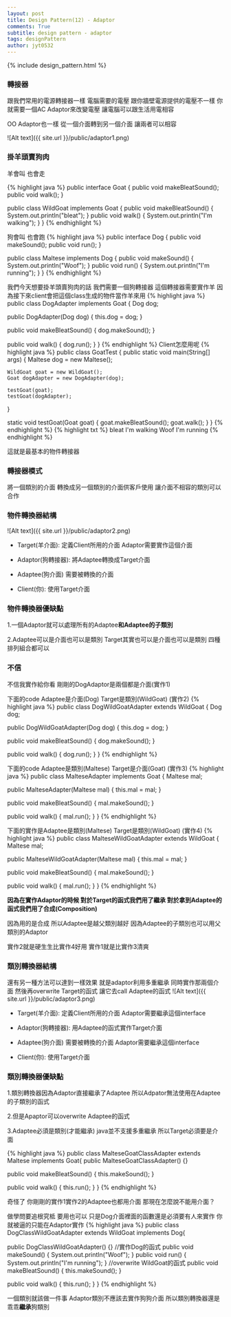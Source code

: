 ```yaml
---
layout: post
title: Design Pattern(12) - Adaptor
comments: True 
subtitle: design pattern - adaptor
tags: designPattern
author: jyt0532
---
```


{% include design_pattern.html %}

### 轉接器

跟我們常用的電源轉接器一樣 電腦需要的電壓 
跟你牆壁電源提供的電壓不一樣
你就需要一個AC Adaptor來改變電壓 讓電腦可以跟生活用電相容

OO Adaptor也一樣 從一個介面轉到另一個介面 讓兩者可以相容

![Alt text]({{ site.url }}/public/adaptor1.png)

### 掛羊頭賣狗肉

羊會叫 也會走

{% highlight java %}
public interface Goat {
  public void makeBleatSound();
  public void walk();
}

public class WildGoat implements Goat {
  public void makeBleatSound() {
    System.out.println("bleat");
  }
  public void walk() {
    System.out.println("I'm walking");
  }
}
{% endhighlight %}

狗會叫 也會跑
{% highlight java %}
public interface Dog {
  public void makeSound();
  public void run();
}

public class Maltese implements Dog {
  public void makeSound() {
    System.out.println("Woof");
  }
  public void run() {
    System.out.println("I'm running");
  }
}
{% endhighlight %}

我們今天想要掛羊頭賣狗肉的話 我們需要一個狗轉接器
這個轉接器需要實作羊 
因為接下來client會把這個class生成的物件當作羊來用
{% highlight java %}
public class DogAdapter implements Goat {
  Dog dog;

  public DogAdapter(Dog dog) {
    this.dog = dog;
  }

  public void makeBleatSound() {
    dog.makeSound();
  }

  public void walk() {
    dog.run();
  }
}
{% endhighlight %}
Client怎麼用呢
{% highlight java %}
public class GoatTest {
  public static void main(String[] args) {
    Maltese dog = new Maltese();
    
    WildGoat goat = new WildGoat();
    Goat dogAdapter = new DogAdapter(dog);

    testGoat(goat);
    testGoat(dogAdapter);
  }

  static void testGoat(Goat goat) {
    goat.makeBleatSound();
    goat.walk();
  }
}
{% endhighlight %}
{% highlight txt %}
bleat
I'm walking
Woof
I'm running
{% endhighlight %}

這就是最基本的物件轉接器

### 轉接器模式

將一個類別的介面 轉換成另一個類別的介面供客戶使用 讓介面不相容的類別可以合作

### 物件轉換器結構
![Alt text]({{ site.url }}/public/adaptor2.png)

* Target(羊介面): 定義Client所用的介面 Adaptor需要實作這個介面

* Adaptor(狗轉接器): 將Adaptee轉換成Target介面

* Adaptee(狗介面) 需要被轉換的介面

* Client(你): 使用Target介面

### 物件轉換器優缺點

1.一個Adaptor就可以處理所有的Adaptee**和Adaptee的子類別**

2.Adaptee可以是介面也可以是類別 Target其實也可以是介面也可以是類別 四種排列組合都可以

### 不信

不信我實作給你看 剛剛的DogAdaptor是兩個都是介面(實作1)

下面的code Adaptee是介面(Dog) Target是類別(WildGoat) (實作2)
{% highlight java %}
public class DogWildGoatAdapter extends WildGoat {
  Dog dog;

  public DogWildGoatAdapter(Dog dog) {
    this.dog = dog;
  }

  public void makeBleatSound() {
    dog.makeSound();
  }

  public void walk() {
    dog.run();
  }
}
{% endhighlight %}

下面的code Adaptee是類別(Maltese) Target是介面(Goat) (實作3)
{% highlight java %}
public class MalteseAdapter implements Goat {
  Maltese mal;

  public MalteseAdapter(Maltese mal) {
    this.mal = mal;
  }

  public void makeBleatSound() {
    mal.makeSound();
  }

  public void walk() {
    mal.run();
  }
}
{% endhighlight %}

下面的實作是Adaptee是類別(Maltese) Target是類別(WildGoat) (實作4)
{% highlight java %}
public class MalteseWildGoatAdapter extends WildGoat {
  Maltese mal;

  public MalteseWildGoatAdapter(Maltese mal) {
    this.mal = mal;
  }

  public void makeBleatSound() {
    mal.makeSound();
  }

  public void walk() {
    mal.run();
  }
}
{% endhighlight %}

**因為在實作Adaptor的時候 對於Target的函式我們用了繼承 對於拿到Adaptee的函式我們用了合成(Composition)**

因為用的是合成 所以Adaptee是越父類別越好 因為Adaptee的子類別也可以用父類別的Adaptor 

實作2就是硬生生比實作4好用
實作1就是比實作3清爽

### 類別轉換器結構

還有另一種方法可以達到一樣效果 就是adaptor利用多重繼承 
同時實作那兩個介面 然後再overwrite Target的函式 讓它去call Adaptee的函式
![Alt text]({{ site.url }}/public/adaptor3.png)

* Target(羊介面): 定義Client所用的介面 Adaptor需要繼承這個interface

* Adaptor(狗轉接器): 用Adaptee的函式實作Target介面

* Adaptee(狗介面) 需要被轉換的介面 Adaptor需要繼承這個interface

* Client(你): 使用Target介面

### 類別轉換器優缺點

1.類別轉換器因為Adaptor直接繼承了Adaptee 所以Adpator無法使用在Adaptee的子類別的函式

2.但是Apaptor可以overwrite Adaptee的函式

3.Adaptee必須是類別(才能繼承) java並不支援多重繼承 所以Target必須要是介面

{% highlight java %}
public class MalteseGoatClassAdapter extends Maltese implements Goat{
  public MalteseGoatClassAdapter() {}

  public void makeBleatSound() {
    this.makeSound();
  }

  public void walk() {
    this.run();
  }
}
{% endhighlight %}

奇怪了 你剛剛的實作1實作2的Adaptee也都用介面 那現在怎麼說不能用介面？

做學問要追根究柢 要用也可以 只是Dog介面裡面的函數還是必須要有人來實作 你就被逼的只能在Adaptor實作
{% highlight java %}
public class DogClassWildGoatAdapter extends WildGoat implements Dog{

  public DogClassWildGoatAdapter() {}
  //實作Dog的函式
  public void makeSound() {
    System.out.println("Woof");
  }
  public void run() {
    System.out.println("I'm running");
  }
  //overwrite WildGoat的函式
  public void makeBleatSound() {
    this.makeSound();
  }

  public void walk() {
    this.run();
  }
}
{% endhighlight %}

一個類別就該做一件事 Adaptor類別不應該去實作狗狗介面 所以類別轉換器還是乖乖**繼承**狗類別


